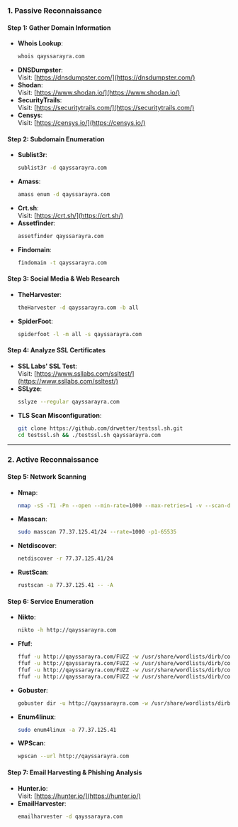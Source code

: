 ### **1. Passive Reconnaissance**

#### **Step 1: Gather Domain Information**
- **Whois Lookup**:  
  ```bash
  whois qayssarayra.com
  ```
- **DNSDumpster**:  
  Visit: [https://dnsdumpster.com/](https://dnsdumpster.com/)
- **Shodan**:  
  Visit: [https://www.shodan.io/](https://www.shodan.io/)
- **SecurityTrails**:  
  Visit: [https://securitytrails.com/](https://securitytrails.com/)
- **Censys**:  
  Visit: [https://censys.io/](https://censys.io/)

#### **Step 2: Subdomain Enumeration**
- **Sublist3r**:  
  ```bash
  sublist3r -d qayssarayra.com
  ```
- **Amass**:  
  ```bash
  amass enum -d qayssarayra.com
  ```
- **Crt.sh**:  
  Visit: [https://crt.sh/](https://crt.sh/)
- **Assetfinder**:  
  ```bash
  assetfinder qayssarayra.com
  ```
- **Findomain**:  
  ```bash
  findomain -t qayssarayra.com
  ```

#### **Step 3: Social Media & Web Research**
- **TheHarvester**:  
  ```bash
  theHarvester -d qayssarayra.com -b all
  ```
- **SpiderFoot**:  
  ```bash
  spiderfoot -l -m all -s qayssarayra.com
  ```

#### **Step 4: Analyze SSL Certificates**
- **SSL Labs' SSL Test**:  
  Visit: [https://www.ssllabs.com/ssltest/](https://www.ssllabs.com/ssltest/)
- **SSLyze**:  
  ```bash
  sslyze --regular qayssarayra.com
  ```
- **TLS Scan Misconfiguration**:
  ```bash
  git clone https://github.com/drwetter/testssl.sh.git
  cd testssl.sh && ./testssl.sh qayssarayra.com
  ```

---

### **2. Active Reconnaissance**

#### **Step 5: Network Scanning**
- **Nmap**:  
  ```bash
  nmap -sS -T1 -Pn --open --min-rate=1000 --max-retries=1 -v --scan-delay 1s --badsum qayssarayra.com
  ```
- **Masscan**:  
  ```bash
  sudo masscan 77.37.125.41/24 --rate=1000 -p1-65535
  ```
- **Netdiscover**:  
  ```bash
  netdiscover -r 77.37.125.41/24
  ```
- **RustScan**:  
  ```bash
  rustscan -a 77.37.125.41 -- -A
  ```

#### **Step 6: Service Enumeration**
- **Nikto**:  
  ```bash
  nikto -h http://qayssarayra.com
  ```
- **Ffuf**:  
  ```bash
  ffuf -u http://qayssarayra.com/FUZZ -w /usr/share/wordlists/dirb/common.txt
  ffuf -u http://qayssarayra.com/FUZZ -w /usr/share/wordlists/dirb/common.txt -recursion
  ffuf -u http://qayssarayra.com/FUZZ -w /usr/share/wordlists/dirb/common.txt -fc 403,404
  ffuf -u http://qayssarayra.com/FUZZ -w /usr/share/wordlists/dirb/common.txt -o results.txt
  ```
- **Gobuster**:  
  ```bash
  gobuster dir -u http://qayssarayra.com -w /usr/share/wordlists/dirb/common.txt
  ```
- **Enum4linux**:  
  ```bash
  sudo enum4linux -a 77.37.125.41
  ```
- **WPScan**:  
  ```bash
  wpscan --url http://qayssarayra.com
  ```

 
#### **Step 7: Email Harvesting & Phishing Analysis**
- **Hunter.io**:  
  Visit: [https://hunter.io/](https://hunter.io/)
- **EmailHarvester**:  
  ```bash
  emailharvester -d qayssarayra.com
  ```

 
 

 

